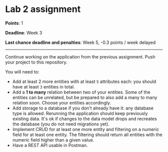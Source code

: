 # Lab 2 assignment

**Points**: 1

**Deadline**: Week 3

**Last chance deadline and penalties**: Week 5, -0.3 points / week delayed

----

Continue working on the application from the previous assignment. Push your project to this repository.

You will need to:
- Add at least 2 more entities with at least `5` attributes each: you should have at least `3` entities in total.
- Add a **1 to many** relation between two of your entities. Some of the entities can be unrelated, but be prepared to also add a many to many relation soon. Choose your entities accordingly.
- Add storage to a database if you don't already have it: any database type is allowed. Rerunning the application should keep previously existing data. It's ok if changes to the data model drops and recreates the database (you do not need migrations yet).
- Implement CRUD for at least one more entity and filtering on a numeric field for at least one entity. The filtering should return all entities with the numeric field higher than a given value.
- Have a REST API usable in Postman.
